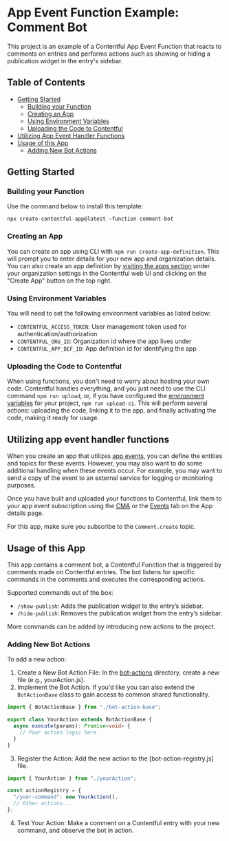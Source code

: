 # App Event Function Example: Comment Bot

This project is an example of a Contentful App Event Function that reacts to comments on entries and performs actions such as showing or hiding a publication widget in the entry's sidebar.

## Table of Contents

- [Getting Started](#getting-started)
  - [Building your Function](#building-your-function)
  - [Creating an App](#creating-an-app)
  - [Using Environment Variables](#using-environment-variables)
  - [Uploading the Code to Contentful](#uploading-the-code-to-contentful)
- [Utilizing App Event Handler Functions](#utilizing-app-event-handler-functions)
- [Usage of this App](#usage-of-this-app)
  - [Adding New Bot Actions](#adding-new-bot-actions)

## Getting Started

### Building your Function

Use the command below to install this template:
```shell
npx create-contentful-app@latest –function comment-bot
```

### Creating an App

You can create an app using CLI with `npm run create-app-definition`. This will prompt you to enter details for your new app and organization details. You can also create an app definition by [visiting the apps section](https://app.contentful.com/deeplink?link=app-definition-list) under your organization settings in the Contentful web UI and clicking on the "Create App" button on the top right.

### Using Environment Variables

You will need to set the following environment variables as listed below:

- `CONTENTFUL_ACCESS_TOKEN`: User management token used for authentication/authorization
- `CONTENTFUL_ORG_ID`: Organization id where the app lives under
- `CONTENTFUL_APP_DEF_ID`: App definition id for identifying the app

### Uploading the Code to Contentful

When using functions, you don't need to worry about hosting your own code. Contentful handles everything, and you just need to use the CLI command `npm run upload`, or, if you have configured the [environment variables](#using-environment-variables) for your project, `npm run upload-ci`. This will perform several actions: uploading the code, linking it to the app, and finally activating the code, making it ready for usage.

## Utilizing app event handler functions

When you create an app that utilizes [app events](https://www.contentful.com/developers/docs/extensibility/app-framework/app-events/), you can define the entities and topics for these events. However, you may also want to do some additional handling when these events occur. For example, you may want to send a copy of the event to an external service for logging or monitoring purposes.

Once you have built and uploaded your functions to Contentful, link them to your app event subscription using the [CMA](https://www.contentful.com/developers/docs/references/content-management-api/#/reference/app-event-subscriptions/app-event-subscription/update-or-subscribe-to-events/console/js-plain) or the [Events](https://app.contentful.com/deeplink?link=app-definition&tab=events) tab on the App details page.

For this app, make sure you subscribe to the `Comment.create` topic.

## Usage of this App

This app contains a comment bot, a Contentful Function that is triggered by comments made on Contentful entries. The bot listens for specific commands in the comments and executes the corresponding actions.

Supported commands out of the box:

- `/show-publish`: Adds the publication widget to the entry’s sidebar.
-	`/hide-publish`: Removes the publication widget from the entry’s sidebar.

More commands can be added by introducing new actions to the project.

### Adding New Bot Actions

To add a new action:

1. Create a New Bot Action File: In the [bot-actions](./bot-actions/) directory, create a new file (e.g., yourAction.js).
2. Implement the Bot Action. If you'd like you can also extend the `BotActionBase` class to gain access to common shared functionality. 
```typescript
import { BotActionBase } from "./bot-action-base";

export class YourAction extends BotActionBase {
  async execute(params): Promise<void> {
    // Your action logic here
  }
}
```

3. Register the Action: Add the new action to the [bot-action-registry.js] file.
```typescript
import { YourAction } from "./yourAction";

const actionRegistry = {
  "/your-command": new YourAction(),
  // Other actions...
};
```
4. Test Your Action: Make a comment on a Contentful entry with your new command, and observe the bot in action.

